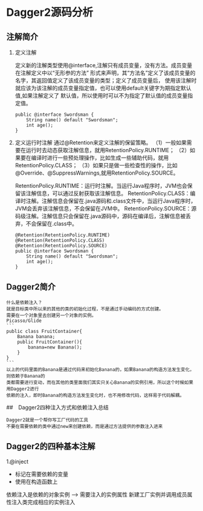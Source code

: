 # Dagger2源码分析

## 注解简介
1. 定义注解 

    定义新的注解类型使用@interface,注解只有成员变量，没有方法。成员变量在注解定义中以“无形参的方法”
    形式来声明，其“方法名”定义了该成员变量的名字，其返回值定义了该成员变量的类型；定义了成员变量后，
    使用该注解时就应该为该注解的成员变量指定值，也可以使用default关键字为期指定默认值,如果注解定义了
    默认值，所以使用时可以不为指定了默认值的成员变量指定值。
    ```
    public @interface Swordsman {
        String name() default "Swordsman";
        int age();
    }
    ```
2. 定义运行时注解
    通过@Retention来定义注解的保留策略。
    （1）一般如果需要在运行时去动态获取注解信息，就用RetentionPolicy.RUNTIME；
    （2）如果要在编译时进行一些预处理操作，比如生成一些辅助代码，就用RetentionPolicy.CLASS；
    （3）如果只是做一些检查性的操作，比如@Override、@SuppressWarnings,就用RetentionPolicy.SOURCE。
    
    RetentionPolicy.RUNTIME：运行时注解。当运行Java程序时，JVM也会保留该注解信息，可以通过反射获取该注解信息。
    RetentionPolicy.CLASS：编译时注解。注解信息会保留在.java源码和.class文件中，当运行Java程序时，JVM会丢弃该注解信息，不会保留在JVM中。
    RetentionPolicy.SOURCE：源码级注解。注解信息只会保留在.java源码中，源码在编译后，注解信息被丢弃，不会保留在.class中。
    ```
    @Retention(RetentionPolicy.RUNTIME)
    @Retention(RetentionPolicy.CLASS)
    @Retention(RetentionPolicy.SOURCE)
    public @interface Swordsman {
        String name() default "Swordsman";
        int age();
    }
    ```  





## Dagger2简介
    什么是依赖注入？
    就是目标类中所以来的其他的类的初始化过程，不是通过手动编码的方式创建。
    需要在一个对象里去创建另一个对象的实例。
    Picasso/Glide
    ```
    public class FruitContainer{
        Banana banana;
        public FruitContainer(){
            banana=new Banana();
        }
    }
    ```
    以上的代码里面的Banana是通过代码来初始化Banana的，如果Banana的构造方法发生变化，则依赖于Banana的
    类都需要进行变动，而在其他的类里面我们其实只关心Banana的实例引用，所以这个时候如果用Dagger2进行
    依赖的注入，即时Banana的构造方法发生变化时，也不用修改代码，这样易于代码解耦。
##　Dagger2四种注入方式和依赖注入总结
    
    Dagger2就是一个帮你写工厂代码的工具
    不要在需要依赖的类中通过new来创建依赖，而是通过方法提供的参数注入进来
    
## Dagger2的四种基本注解
1.@inject
* 标记在需要依赖的变量
* 使用在构造函数上

依赖注入是依赖的对象实例 --> 需要注入的实例属性
新建工厂实例并调用成员属性注入类完成相应的实例注入




